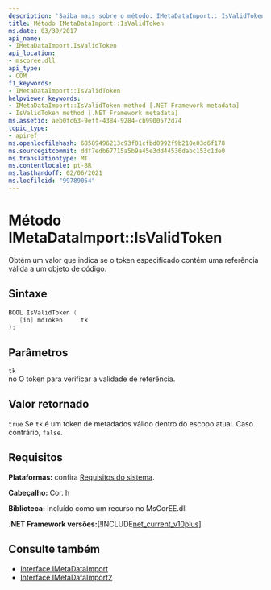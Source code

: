 ```yaml
---
description: 'Saiba mais sobre o método: IMetaDataImport:: IsValidToken'
title: Método IMetaDataImport::IsValidToken
ms.date: 03/30/2017
api_name:
- IMetaDataImport.IsValidToken
api_location:
- mscoree.dll
api_type:
- COM
f1_keywords:
- IMetaDataImport::IsValidToken
helpviewer_keywords:
- IMetaDataImport::IsValidToken method [.NET Framework metadata]
- IsValidToken method [.NET Framework metadata]
ms.assetid: aeb0fc63-9eff-4384-9284-cb9900572d74
topic_type:
- apiref
ms.openlocfilehash: 68589496213c93f81cfbd0992f9b210e03d6f178
ms.sourcegitcommit: ddf7edb67715a5b9a45e3dd44536dabc153c1de0
ms.translationtype: MT
ms.contentlocale: pt-BR
ms.lasthandoff: 02/06/2021
ms.locfileid: "99789054"
---
```

# <a name="imetadataimportisvalidtoken-method"></a>Método IMetaDataImport::IsValidToken

Obtém um valor que indica se o token especificado contém uma referência válida a um objeto de código.  
  
## <a name="syntax"></a>Sintaxe  
  
```cpp  
BOOL IsValidToken (  
   [in] mdToken     tk  
);  
```  
  
## <a name="parameters"></a>Parâmetros  

 `tk`  
 no O token para verificar a validade de referência.  
  
## <a name="return-value"></a>Valor retornado  

 `true` Se `tk` é um token de metadados válido dentro do escopo atual. Caso contrário, `false`.  
  
## <a name="requirements"></a>Requisitos  

 **Plataformas:** confira [Requisitos do sistema](../../get-started/system-requirements.md).  
  
 **Cabeçalho:** Cor. h  
  
 **Biblioteca:** Incluído como um recurso no MsCorEE.dll  
  
 **.NET Framework versões:**[!INCLUDE[net_current_v10plus](../../../../includes/net-current-v10plus-md.md)]  
  
## <a name="see-also"></a>Consulte também

- [Interface IMetaDataImport](imetadataimport-interface.md)
- [Interface IMetaDataImport2](imetadataimport2-interface.md)
